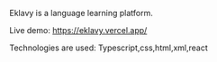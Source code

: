 Eklavy is a language learning platform.

Live demo: https://eklavy.vercel.app/

Technologies are used: Typescript,css,html,xml,react
